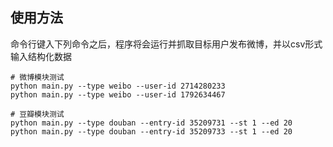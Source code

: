 ## 使用方法

命令行键入下列命令之后，程序将会运行并抓取目标用户发布微博，并以csv形式输入结构化数据

```shell
# 微博模块测试
python main.py --type weibo --user-id 2714280233
python main.py --type weibo --user-id 1792634467
```

```shell
# 豆瓣模块测试
python main.py --type douban --entry-id 35209731 --st 1 --ed 20
python main.py --type douban --entry-id 35209733 --st 1 --ed 20
```
